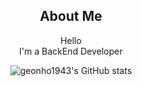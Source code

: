 <div align=center>

## About Me <br>
Hello<br>
I'm a BackEnd Developer<br>
  
![geonho1943's GitHub stats](https://github-readme-stats.vercel.app/api?username=geonho1943&show_icons=true&theme=radical)<br>
<!-- [![geonho1943's Solved.ac Profile](http://mazassumnida.wtf/api/v2/generate_badge?boj=geonho1943)](https://solved.ac/geonho1943/) -->


<!--
**geonho1943/geonho1943** is a ✨ _special_ ✨ repository because its `README.md` (this file) appears on your GitHub profile.

Here are some ideas to get you started:

- 🔭 I’m currently working on ...
- 🌱 I’m currently learning ...
- 👯 I’m looking to collaborate on ...
- 🤔 I’m looking for help with ...
- 💬 Ask me about ...
- 📫 How to reach me: ...
- 😄 Pronouns: ...
- ⚡ Fun fact: ...
-->
